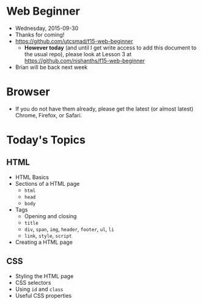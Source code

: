 # Web Beginner

* Wednesday, 2015-09-30
* Thanks for coming!
* https://github.com/utcsmad/f15-web-beginner
  * **However today** (and until I get write access to add this document to the usual repo), please look at Lesson 3 at https://github.com/nishanths/f15-web-beginner
* Brian will be back next week

# Browser

* If you do not have them already, please get the latest (or almost latest) Chrome, Firefox, or Safari.

# Today's Topics

## HTML

* HTML Basics
* Sections of a HTML page
	* `html`
	* `head`
	* `body`
* Tags
  * Opening and closing
  * `title`
  * `div`, `span`, `img`, `header`, `footer`, `ul`, `li`
  * `link`, `style`, `script`
* Creating a HTML page

## CSS

* Styling the HTML page
* CSS selectors
* Using `id` and `class`
* Useful CSS properties
